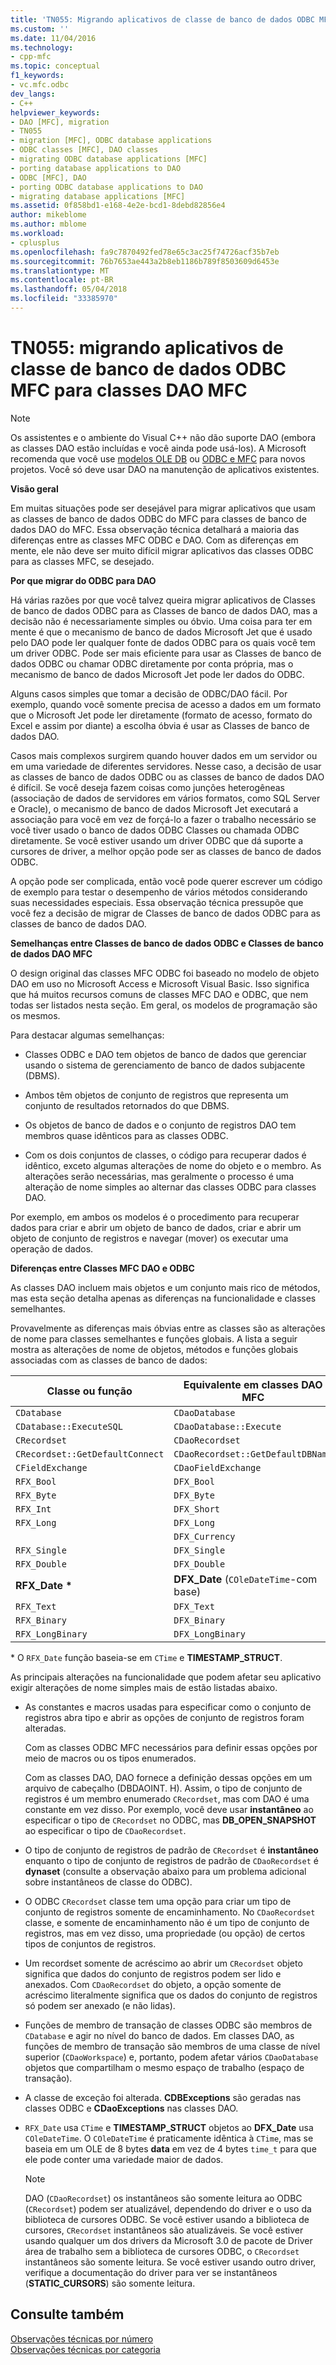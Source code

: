 ```yaml
---
title: 'TN055: Migrando aplicativos de classe de banco de dados ODBC MFC para Classes DAO MFC | Microsoft Docs'
ms.custom: ''
ms.date: 11/04/2016
ms.technology:
- cpp-mfc
ms.topic: conceptual
f1_keywords:
- vc.mfc.odbc
dev_langs:
- C++
helpviewer_keywords:
- DAO [MFC], migration
- TN055
- migration [MFC], ODBC database applications
- ODBC classes [MFC], DAO classes
- migrating ODBC database applications [MFC]
- porting database applications to DAO
- ODBC [MFC], DAO
- porting ODBC database applications to DAO
- migrating database applications [MFC]
ms.assetid: 0f858bd1-e168-4e2e-bcd1-8debd82856e4
author: mikeblome
ms.author: mblome
ms.workload:
- cplusplus
ms.openlocfilehash: fa9c7870492fed78e65c3ac25f74726acf35b7eb
ms.sourcegitcommit: 76b7653ae443a2b8eb1186b789f8503609d6453e
ms.translationtype: MT
ms.contentlocale: pt-BR
ms.lasthandoff: 05/04/2018
ms.locfileid: "33385970"
---
```

# <a name="tn055-migrating-mfc-odbc-database-class-applications-to-mfc-dao-classes"></a>TN055: migrando aplicativos de classe de banco de dados ODBC MFC para classes DAO MFC
> [!NOTE]
>  Os assistentes e o ambiente do Visual C++ não dão suporte DAO (embora as classes DAO estão incluídas e você ainda pode usá-los). A Microsoft recomenda que você use [modelos OLE DB](../data/oledb/ole-db-templates.md) ou [ODBC e MFC](../data/odbc/odbc-and-mfc.md) para novos projetos. Você só deve usar DAO na manutenção de aplicativos existentes.  
  
 **Visão geral**  
  
 Em muitas situações pode ser desejável para migrar aplicativos que usam as classes de banco de dados ODBC do MFC para classes de banco de dados DAO do MFC. Essa observação técnica detalhará a maioria das diferenças entre as classes MFC ODBC e DAO. Com as diferenças em mente, ele não deve ser muito difícil migrar aplicativos das classes ODBC para as classes MFC, se desejado.  
  
 **Por que migrar do ODBC para DAO**  
  
 Há várias razões por que você talvez queira migrar aplicativos de Classes de banco de dados ODBC para as Classes de banco de dados DAO, mas a decisão não é necessariamente simples ou óbvio. Uma coisa para ter em mente é que o mecanismo de banco de dados Microsoft Jet que é usado pelo DAO pode ler qualquer fonte de dados ODBC para os quais você tem um driver ODBC. Pode ser mais eficiente para usar as Classes de banco de dados ODBC ou chamar ODBC diretamente por conta própria, mas o mecanismo de banco de dados Microsoft Jet pode ler dados do ODBC.  
  
 Alguns casos simples que tomar a decisão de ODBC/DAO fácil. Por exemplo, quando você somente precisa de acesso a dados em um formato que o Microsoft Jet pode ler diretamente (formato de acesso, formato do Excel e assim por diante) a escolha óbvia é usar as Classes de banco de dados DAO.  
  
 Casos mais complexos surgirem quando houver dados em um servidor ou em uma variedade de diferentes servidores. Nesse caso, a decisão de usar as classes de banco de dados ODBC ou as classes de banco de dados DAO é difícil. Se você deseja fazem coisas como junções heterogêneas (associação de dados de servidores em vários formatos, como SQL Server e Oracle), o mecanismo de banco de dados Microsoft Jet executará a associação para você em vez de forçá-lo a fazer o trabalho necessário se você tiver usado o banco de dados ODBC Classes ou chamada ODBC diretamente. Se você estiver usando um driver ODBC que dá suporte a cursores de driver, a melhor opção pode ser as classes de banco de dados ODBC.  
  
 A opção pode ser complicada, então você pode querer escrever um código de exemplo para testar o desempenho de vários métodos considerando suas necessidades especiais. Essa observação técnica pressupõe que você fez a decisão de migrar de Classes de banco de dados ODBC para as classes de banco de dados DAO.  
  
 **Semelhanças entre Classes de banco de dados ODBC e Classes de banco de dados DAO MFC**  
  
 O design original das classes MFC ODBC foi baseado no modelo de objeto DAO em uso no Microsoft Access e Microsoft Visual Basic. Isso significa que há muitos recursos comuns de classes MFC DAO e ODBC, que nem todas ser listados nesta seção. Em geral, os modelos de programação são os mesmos.  
  
 Para destacar algumas semelhanças:  
  
-   Classes ODBC e DAO tem objetos de banco de dados que gerenciar usando o sistema de gerenciamento de banco de dados subjacente (DBMS).  
  
-   Ambos têm objetos de conjunto de registros que representa um conjunto de resultados retornados do que DBMS.  
  
-   Os objetos de banco de dados e o conjunto de registros DAO tem membros quase idênticos para as classes ODBC.  
  
-   Com os dois conjuntos de classes, o código para recuperar dados é idêntico, exceto algumas alterações de nome do objeto e o membro. As alterações serão necessárias, mas geralmente o processo é uma alteração de nome simples ao alternar das classes ODBC para classes DAO.  
  
 Por exemplo, em ambos os modelos é o procedimento para recuperar dados para criar e abrir um objeto de banco de dados, criar e abrir um objeto de conjunto de registros e navegar (mover) os executar uma operação de dados.  
  
 **Diferenças entre Classes MFC DAO e ODBC**  
  
 As classes DAO incluem mais objetos e um conjunto mais rico de métodos, mas esta seção detalha apenas as diferenças na funcionalidade e classes semelhantes.  
  
 Provavelmente as diferenças mais óbvias entre as classes são as alterações de nome para classes semelhantes e funções globais. A lista a seguir mostra as alterações de nome de objetos, métodos e funções globais associadas com as classes de banco de dados:  
  
|Classe ou função|Equivalente em classes DAO MFC|  
|-----------------------|-----------------------------------|  
|`CDatabase`|`CDaoDatabase`|  
|`CDatabase::ExecuteSQL`|`CDaoDatabase::Execute`|  
|`CRecordset`|`CDaoRecordset`|  
|`CRecordset::GetDefaultConnect`|`CDaoRecordset::GetDefaultDBName`|  
|`CFieldExchange`|`CDaoFieldExchange`|  
|`RFX_Bool`|`DFX_Bool`|  
|`RFX_Byte`|`DFX_Byte`|  
|`RFX_Int`|`DFX_Short`|  
|`RFX_Long`|`DFX_Long`|  
||`DFX_Currency`|  
|`RFX_Single`|`DFX_Single`|  
|`RFX_Double`|`DFX_Double`|  
|**RFX_Date \***|**DFX_Date** (`COleDateTime`-com base)|  
|`RFX_Text`|`DFX_Text`|  
|`RFX_Binary`|`DFX_Binary`|  
|`RFX_LongBinary`|`DFX_LongBinary`|  
  
 \*    O `RFX_Date` função baseia-se em `CTime` e **TIMESTAMP_STRUCT**.  
  
 As principais alterações na funcionalidade que podem afetar seu aplicativo exigir alterações de nome simples mais de estão listadas abaixo.  
  
-   As constantes e macros usadas para especificar como o conjunto de registros abra tipo e abrir as opções de conjunto de registros foram alteradas.  
  
     Com as classes ODBC MFC necessários para definir essas opções por meio de macros ou os tipos enumerados.  
  
     Com as classes DAO, DAO fornece a definição dessas opções em um arquivo de cabeçalho (DBDAOINT. H). Assim, o tipo de conjunto de registros é um membro enumerado `CRecordset`, mas com DAO é uma constante em vez disso. Por exemplo, você deve usar **instantâneo** ao especificar o tipo de `CRecordset` no ODBC, mas **DB_OPEN_SNAPSHOT** ao especificar o tipo de `CDaoRecordset`.  
  
-   O tipo de conjunto de registros de padrão de `CRecordset` é **instantâneo** enquanto o tipo de conjunto de registros de padrão de `CDaoRecordset` é **dynaset** (consulte a observação abaixo para um problema adicional sobre instantâneos de classe do ODBC).  
  
-   O ODBC `CRecordset` classe tem uma opção para criar um tipo de conjunto de registros somente de encaminhamento. No `CDaoRecordset` classe, e somente de encaminhamento não é um tipo de conjunto de registros, mas em vez disso, uma propriedade (ou opção) de certos tipos de conjuntos de registros.  
  
-   Um recordset somente de acréscimo ao abrir um `CRecordset` objeto significa que dados do conjunto de registros podem ser lido e anexados. Com `CDaoRecordset` do objeto, a opção somente de acréscimo literalmente significa que os dados do conjunto de registros só podem ser anexado (e não lidas).  
  
-   Funções de membro de transação de classes ODBC são membros de `CDatabase` e agir no nível do banco de dados. Em classes DAO, as funções de membro de transação são membros de uma classe de nível superior (`CDaoWorkspace`) e, portanto, podem afetar vários `CDaoDatabase` objetos que compartilham o mesmo espaço de trabalho (espaço de transação).  
  
-   A classe de exceção foi alterada. **CDBExceptions** são geradas nas classes ODBC e **CDaoExceptions** nas classes DAO.  
  
-   `RFX_Date` usa `CTime` e **TIMESTAMP_STRUCT** objetos ao **DFX_Date** usa `COleDateTime`. O `COleDateTime` é praticamente idêntica à `CTime`, mas se baseia em um OLE de 8 bytes **data** em vez de 4 bytes `time_t` para que ele pode conter uma variedade maior de dados.  
  
    > [!NOTE]
    >  DAO (`CDaoRecordset`) os instantâneos são somente leitura ao ODBC (`CRecordset`) podem ser atualizável, dependendo do driver e o uso da biblioteca de cursores ODBC. Se você estiver usando a biblioteca de cursores, `CRecordset` instantâneos são atualizáveis. Se você estiver usando qualquer um dos drivers da Microsoft 3.0 de pacote de Driver área de trabalho sem a biblioteca de cursores ODBC, o `CRecordset` instantâneos são somente leitura. Se você estiver usando outro driver, verifique a documentação do driver para ver se instantâneos (**STATIC_CURSORS**) são somente leitura.  
  
## <a name="see-also"></a>Consulte também  
 [Observações técnicas por número](../mfc/technical-notes-by-number.md)   
 [Observações técnicas por categoria](../mfc/technical-notes-by-category.md)

